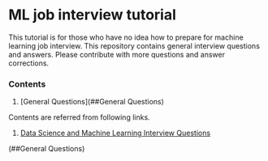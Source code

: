 # ML job interview tutorial
This tutorial is for those who have no idea how to prepare for machine learning job interview. This repository contains general interview questions and answers. Please contribute with more questions and answer corrections.

### Contents
1. [General Questions](##General Questions)

Contents are referred from following links.
1. [Data Science and Machine Learning Interview Questions](https://towardsdatascience.com/data-science-and-machine-learning-interview-questions-3f6207cf040b)

(##General Questions)

